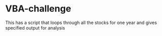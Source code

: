 # VBA-challenge
This has a script that loops through all the stocks for one year and gives specified output for analysis
